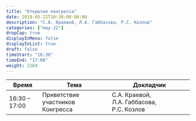 ```yaml
---
title: "Открытие конгресса"
date: 2018-05-22T16:30:00-06:00
description: "С.А. Краевой, Л.А. Габбасова, Р.С. Козлов"
categories: ["may-22"]
dropCap: true
displayInMenu: false
displayInList: true
draft: false
timeStart: "16:30"
timeEnd: "17:00"
weight: 2204
---
```


| Время            | Тема           | Докладчик  |
| ------------- | ------------- | ----- |
| 16:30 – 17:00 | Приветствие участников Конгресса | С.А.&nbsp;Краевой, Л.А.&nbsp;Габбасова, Р.С.&nbsp;Козлов   | 
